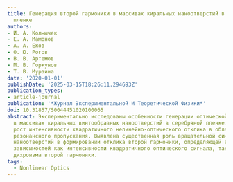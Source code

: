```yaml
---
title: Генерация второй гармоники в массивах киральных наноотверстий в серебряной
  пленке
authors:
- И. А. Колмычек
- Е. А. Мамонов
- А. А. Ежов
- О. Ю. Рогов
- В. В. Артемов
- М. В. Горкунов
- Т. В. Мурзина
date: '2020-01-01'
publishDate: '2025-03-15T18:26:11.294693Z'
publication_types:
- article-journal
publication: '*Журнал Экспериментальной И Теоретической Физики*'
doi: 10.31857/S0044451020100065
abstract: Экспериментально исследованы особенности генерации оптической второй гармоники
  в массивах киральных винтообразных наноотверстий в серебряной пленке. Обнаружен
  рост интенсивности квадратичного нелинейно-оптического отклика в области аномального
  резонансного пропускания. Выявлена существенная роль вращательной симметрии массива
  наноотверстий в формировании отклика второй гармоники, определяющей вид азимутальных
  зависимостей как интенсивности квадратичного оптического сигнала, так и циркулярного
  дихроизма второй гармоники.
tags:
  - Nonlinear Optics
---
```

